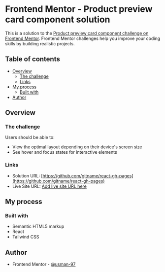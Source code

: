 # Frontend Mentor - Product preview card component solution

This is a solution to the [Product preview card component challenge on Frontend Mentor](https://www.frontendmentor.io/challenges/product-preview-card-component-GO7UmttRfa). Frontend Mentor challenges help you improve your coding skills by building realistic projects.

## Table of contents

- [Overview](#overview)
  - [The challenge](#the-challenge)
  - [Links](#links)
- [My process](#my-process)
  - [Built with](#built-with)
- [Author](#author)

## Overview

### The challenge

Users should be able to:

- View the optimal layout depending on their device's screen size
- See hover and focus states for interactive elements

### Links

- Solution URL: [https://github.com/gitname/react-gh-pages](https://github.com/gitname/react-gh-pages)
- Live Site URL: [Add live site URL here](https://your-live-site-url.com)

## My process

### Built with

- Semantic HTML5 markup
- React
- Tailwind CSS

## Author

- Frontend Mentor - [@usman-97](https://www.frontendmentor.io/profile/usman-97)
